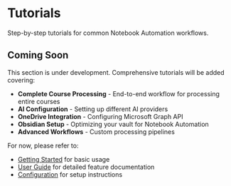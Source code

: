 # Tutorials

Step-by-step tutorials for common Notebook Automation workflows.

## Coming Soon

This section is under development. Comprehensive tutorials will be added covering:

- **Complete Course Processing** - End-to-end workflow for processing entire courses
- **AI Configuration** - Setting up different AI providers
- **OneDrive Integration** - Configuring Microsoft Graph API
- **Obsidian Setup** - Optimizing your vault for Notebook Automation
- **Advanced Workflows** - Custom processing pipelines

For now, please refer to:

- [Getting Started](../getting-started/) for basic usage
- [User Guide](../user-guide/) for detailed feature documentation
- [Configuration](../configuration/) for setup instructions

